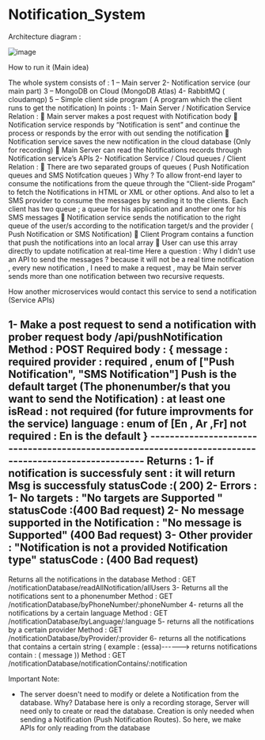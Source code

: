 # Notification_System

Architecture diagram : 

![image](https://user-images.githubusercontent.com/42626745/120490614-d9c69100-c3b8-11eb-8100-dbe269a0b3b8.png)

How to run it (Main idea)

The whole system consists of :
1 – Main server 2- Notification service (our main part) 3 – MongoDB on Cloud (MongoDB Atlas) 4- RabbitMQ ( cloudamqp) 5 – Simple client side program ( A program which the client runs to get the notification)
In points :
1- Main Server / Notification Service Relation :
 Main server makes a post request with Notification body
 Notification service responds by “Notification is sent” and continue the process or responds by the error with out sending the notification
 Notification service saves the new notification in the cloud database (Only for recording)
 Main Server can read the Notifications records through Notification service’s APIs
2- Notification Service / Cloud queues / Client Relation :
 There are two separated groups of queues ( Push Notification queues and SMS Notifcation queues ) Why ? To allow front-end layer to consume the notifications from the queue through the “Client-side Progam” to fetch the Notifications in HTML or XML or other options.
And also to let a SMS provider to consume the messages by sending it to the clients.
Each client has two queue ; a queue for his application and another one for his SMS messages
 Notification service sends the notification to the right queue of the user/s according to the notification target/s and the provider ( Push Notification or SMS Notification)
 Client Program contains a function that push the notifications into an local array
 User can use this array directly to update notification at real-time
Here a question : Why I didn’t use an API to send the messages ? because it will not be a real time notification , every new notification , I need to make a request , may be Main server sends more than one notification between two recursive requests.


How another microservices would contact this service to send a notification (Service APIs)


1- Make a post request to send a notification with prober request body
/api/pushNotification Method : POST Required body : {
message : required
provider : required , enum of ["Push Notification", "SMS Notification"] Push is the default
target (The phonenumber/s that you want to send the Notification) : at least one
isRead : not required (for future improvments for the service)
language : enum of [En , Ar ,Fr] not required : En is the default
} -----------------------------------------------------------------------------------------------------
Returns :
1- if notification is successfuly sent : it will return Msg is successfuly
statusCode :( 200)
2- Errors :
1- No targets : "No targets are Supported "
statusCode :(400 Bad request)
2- No message supported in the Notification : "No message is Supported"
(400 Bad request)
3- Other provider : "Notification is not a provided Notification type"
statusCode : (400 Bad request)
-----------------------------------------------------------------------------------

Returns all the notifications in the database Method : GET
/notificationDatabase/readAllNotification/allUsers
3- Returns all the notifications sent to a phonenumber Method : GET
/notificationDatabase/byPhoneNumber/:phoneNumber
4- returns all the notifications by a certain language Method : GET
/notificationDatabase/byLanguage/:language
5- returns all the notifications by a certain provider Method : GET
/notificationDatabase/byProvider/:provider
6- returns all the notifications that contains a certain string ( example : (essa)------> returns notifications contain : ( message )) Method : GET /notificationDatabase/notificationContains/:notification

Important Note:
- The server doesn't need to modify or delete a Notification from the database.
Why?
Database here is only a recording storage, Server will need only to create or read the database. Creation is only needed when sending a Notification (Push Notification Routes). So here, we make APIs for only reading from the database




